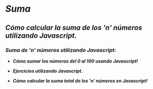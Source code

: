 # **_Suma_**

## **_Cómo calcular la suma de los 'n' números utilizando Javascript._**

### **_Suma de 'n' números utilizando Javascript:_**

- **_Cómo sumar los números del 0 al 100 usando Javascript!_**

- **_Ejercicios utilizando Javascript._**

- **_Cómo calcular la suma total de los 'n' números en Javascript!_**
